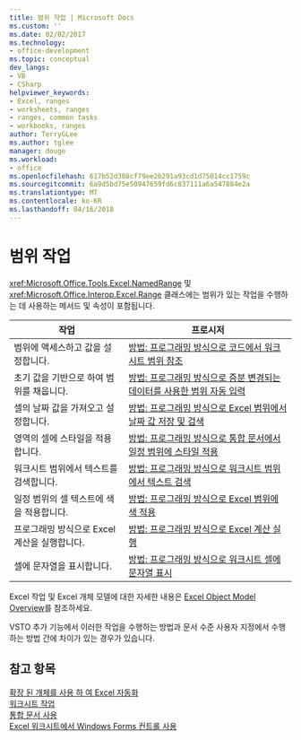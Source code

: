 ```yaml
---
title: 범위 작업 | Microsoft Docs
ms.custom: ''
ms.date: 02/02/2017
ms.technology:
- office-development
ms.topic: conceptual
dev_langs:
- VB
- CSharp
helpviewer_keywords:
- Excel, ranges
- worksheets, ranges
- ranges, common tasks
- workbooks, ranges
author: TerryGLee
ms.author: tglee
manager: douge
ms.workload:
- office
ms.openlocfilehash: 617b52d308cf79ee2b291a93cd1d75014cc1759c
ms.sourcegitcommit: 6a9d5bd75e50947659fd6c837111a6a547884e2a
ms.translationtype: MT
ms.contentlocale: ko-KR
ms.lasthandoff: 04/16/2018
---
```

# <a name="working-with-ranges"></a>범위 작업
  <xref:Microsoft.Office.Tools.Excel.NamedRange> 및 <xref:Microsoft.Office.Interop.Excel.Range> 클래스에는 범위가 있는 작업을 수행하는 데 사용하는 메서드 및 속성이 포함됩니다.  
  
|작업|프로시저|  
|----------|---------------|  
|범위에 액세스하고 값을 설정합니다.|[방법: 프로그래밍 방식으로 코드에서 워크시트 범위 참조](../vsto/how-to-programmatically-refer-to-worksheet-ranges-in-code.md)|  
|초기 값을 기반으로 하여 범위를 채웁니다.|[방법: 프로그래밍 방식으로 증분 변경되는 데이터를 사용한 범위 자동 입력](../vsto/how-to-programmatically-automatically-fill-ranges-with-incrementally-changing-data.md)|  
|셀의 날짜 값을 가져오고 설정합니다.|[방법: 프로그래밍 방식으로 Excel 범위에서 날짜 값 저장 및 검색](../vsto/how-to-programmatically-store-and-retrieve-date-values-in-excel-ranges.md)|  
|영역의 셀에 스타일을 적용합니다.|[방법: 프로그래밍 방식으로 통합 문서에서 일정 범위에 스타일 적용](../vsto/how-to-programmatically-apply-styles-to-ranges-in-workbooks.md)|  
|워크시트 범위에서 텍스트를 검색합니다.|[방법: 프로그래밍 방식으로 워크시트 범위에서 텍스트 검색](../vsto/how-to-programmatically-search-for-text-in-worksheet-ranges.md)|  
|일정 범위의 셀 텍스트에 색을 적용합니다.|[방법: 프로그래밍 방식으로 Excel 범위에 색 적용](../vsto/how-to-programmatically-apply-color-to-excel-ranges.md)|  
|프로그래밍 방식으로 Excel 계산을 실행합니다.|[방법: 프로그래밍 방식으로 Excel 계산 실행](../vsto/how-to-programmatically-run-excel-calculations-programmatically.md)|  
|셀에 문자열을 표시합니다.|[방법: 프로그래밍 방식으로 워크시트 셀에 문자열 표시](../vsto/how-to-programmatically-display-a-string-in-a-worksheet-cell.md)|  
  
 Excel 작업 및 Excel 개체 모델에 대한 자세한 내용은 [Excel Object Model Overview](../vsto/excel-object-model-overview.md)를 참조하세요.  
  
 VSTO 추가 기능에서 이러한 작업을 수행하는 방법과 문서 수준 사용자 지정에서 수행하는 방법 간에 차이가 있는 경우가 있습니다.  
  
## <a name="see-also"></a>참고 항목  
 [확장 된 개체를 사용 하 여 Excel 자동화](../vsto/automating-excel-by-using-extended-objects.md)   
 [워크시트 작업](../vsto/working-with-worksheets.md)   
 [통합 문서 사용](../vsto/working-with-workbooks.md)   
 [Excel 워크시트에서 Windows Forms 컨트롤 사용](../vsto/using-windows-forms-controls-on-excel-worksheets.md)  
  
  